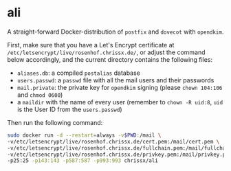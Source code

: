 # ali

A straight-forward Docker-distribution of `postfix` and `dovecot` with
`opendkim`.

First, make sure that you have a Let's Encrypt certificate at
`/etc/letsencrypt/live/rosenhof.chrissx.de/`, or adjust the command below
accordingly, and the current directory contains the following files:

- `aliases.db`: a compiled `postalias` database
- `users.passwd`: a `passwd` file with all the mail users and their passwords
- `mail.private`: the private key for `opendkim` signing (please `chown 104:106`
  and `chmod 0600`)
- a `maildir` with the name of every user (remember to `chown -R uid:8`, `uid`
  is the User ID from the `users.passwd`)

Then run the following command:

```sh
sudo docker run -d --restart=always -v$PWD:/mail \
-v/etc/letsencrypt/live/rosenhof.chrissx.de/cert.pem:/mail/cert.pem \
-v/etc/letsencrypt/live/rosenhof.chrissx.de/fullchain.pem:/mail/fullchain.pem \
-v/etc/letsencrypt/live/rosenhof.chrissx.de/privkey.pem:/mail/privkey.pem \
-p25:25 -p143:143 -p587:587 -p993:993 chrissx/ali
```
